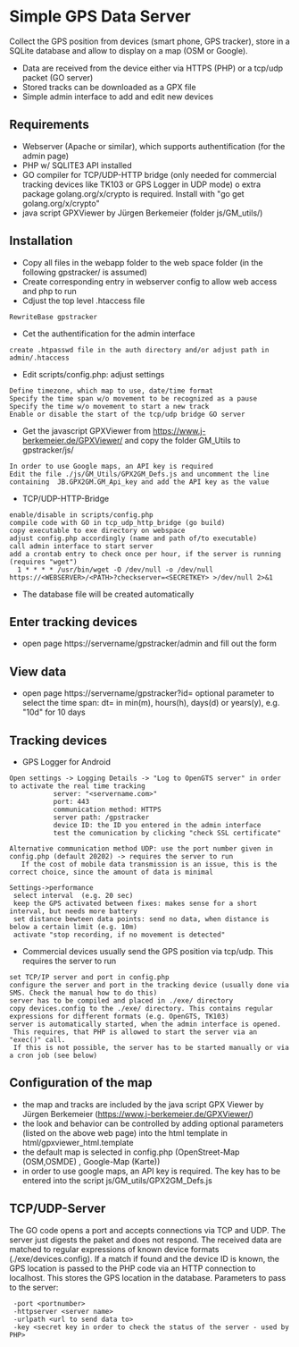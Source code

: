 Simple GPS Data Server
=====================

Collect the GPS position from devices (smart phone, GPS tracker), store in a SQLite database and allow to display on a map (OSM or Google).
- Data are received from the device either via HTTPS (PHP) or a tcp/udp packet (GO server)
- Stored tracks can be downloaded as a GPX file
- Simple admin interface to add and edit new devices

Requirements
------------
- Webserver (Apache or similar), which supports authentification (for the admin page)
- PHP w/ SQLITE3 API installed 
- GO compiler for TCP/UDP-HTTP bridge (only needed for commercial tracking devices like TK103 or GPS Logger in UDP mode)
  o extra package golang.org/x/crypto is required. Install with "go get golang.org/x/crypto"
- java script GPXViewer by Jürgen Berkemeier (folder js/GM_utils/)

Installation
------------
- Copy all files in the webapp folder to the web space folder (in the following gpstracker/ is assumed)
- Create corresponding entry in webserver config to allow web access and php to run
- Cdjust the top level .htaccess file
 ```
 RewriteBase gpstracker
 ```
- Cet the authentification for the admin interface
 ```
 create .htpasswd file in the auth directory and/or adjust path in admin/.htaccess 
 ```
- Edit scripts/config.php: adjust settings
 ```
 Define timezone, which map to use, date/time format
 Specify the time span w/o movement to be recognized as a pause
 Specify the time w/o movement to start a new track
 Enable or disable the start of the tcp/udp bridge GO server 
 ```
- Get the javascript GPXViewer from https://www.j-berkemeier.de/GPXViewer/ and copy the folder GM_Utils to gpstracker/js/
 ```
In order to use Google maps, an API key is required
Edit the file ./js/GM_Utils/GPX2GM_Defs.js and uncomment the line containing  JB.GPX2GM.GM_Api_key and add the API key as the value
 ```
- TCP/UDP-HTTP-Bridge 
 ```
enable/disable in scripts/config.php
compile code with GO in tcp_udp_http_bridge (go build)
copy executable to exe directory on webspace
adjust config.php accordingly (name and path of/to executable)
call admin interface to start server
add a crontab entry to check once per hour, if the server is running (requires "wget")
   1 * * * * /usr/bin/wget -O /dev/null -o /dev/null https://<WEBSERVER>/<PATH>?checkserver=<SECRETKEY> >/dev/null 2>&1
 ```
	 	 
- The database file will be created automatically
	
Enter tracking devices
----------------------
- open page https://servername/gpstracker/admin and fill out the form

View data
---------
- open page https://servername/gpstracker?id=<ID of device>
  optional parameter to select the time span: dt=<time span> in min(m), hours(h), days(d) or years(y), e.g. "10d" for 10 days 

Tracking devices
----------------
- GPS Logger for Android
 ```
 Open settings -> Logging Details -> "Log to OpenGTS server" in order to activate the real time tracking
			server: "<servername.com>"
			port: 443
			communication method: HTTPS
			server path: /gpstracker
			device ID: the ID you entered in the admin interface
			test the comunication by clicking "check SSL certificate"
 ```
 ```
 Alternative communication method UDP: use the port number given in config.php (default 20202) -> requires the server to run
    If the cost of mobile data transmission is an issue, this is the correct choice, since the amount of data is minimal
 ```
 ```
Settings->performance
  select interval  (e.g. 20 sec)
  keep the GPS activated between fixes: makes sense for a short interval, but needs more battery 
  set distance bewteen data points: send no data, when distance is below a certain limit (e.g. 10m)
  activate "stop recording, if no movement is detected"
 ```
- Commercial devices usually send the GPS position via tcp/udp. This requires the server to run
 ```
set TCP/IP server and port in config.php 
configure the server and port in the tracking device (usually done via SMS. Check the manual how to do this)
server has to be compiled and placed in ./exe/ directory
copy devices.config to the ./exe/ directory. This contains regular expressions for different formats (e.g. OpenGTS, TK103)
server is automatically started, when the admin interface is opened. 
  This requires, that PHP is allowed to start the server via an "exec()" call. 
  If this is not possible, the server has to be started manually or via a cron job (see below)
 ```

Configuration of the map
------------------------
- the map and tracks are included by the java script GPX Viewer by Jürgen Berkemeier (https://www.j-berkemeier.de/GPXViewer/)
- the look and behavior can be controlled by adding optional parameters (listed on the above web page) into the html template in html/gpxviewer_html.template
- the default map is selected in config.php (OpenStreet-Map (OSM,OSMDE) , Google-Map (Karte)) 
- in order to use google maps, an API key is required. The key has to be entered into the script js/GM_utils/GPX2GM_Defs.js
 
TCP/UDP-Server
--------------
The GO code opens a port and accepts connections via TCP and UDP. The server just digests the paket and does not respond. The received data are matched to regular expressions of known device formats (./exe/devices.config). If a match if found and the device ID is known, the GPS location is passed to the PHP code via an HTTP connection to localhost. This stores the GPS location in the database. 
Parameters to pass to the server:
```
 -port <portnumber>
 -httpserver <server name>
 -urlpath <url to send data to>
 -key <secret key in order to check the status of the server - used by PHP>
```

